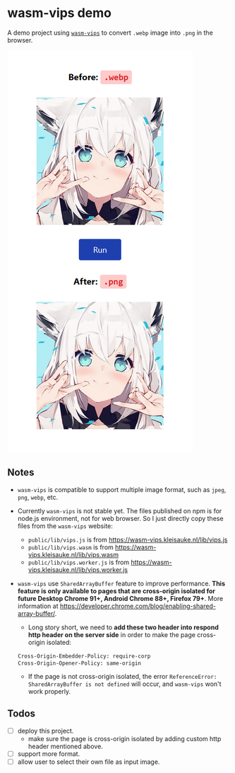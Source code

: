 wasm-vips demo
===

A demo project using [`wasm-vips`](https://github.com/kleisauke/wasm-vips) to convert `.webp` image into `.png` in the browser.

![](./screenshot.png)

Notes
---

- `wasm-vips` is compatible to support multiple image format, such as `jpeg`, `png`, `webp`, etc.

- Currently `wasm-vips` is not stable yet. The files published on npm is for node.js environment, not for web browser. So I just directly copy these files from the `wasm-vips` website:

  - `public/lib/vips.js` is from https://wasm-vips.kleisauke.nl/lib/vips.js
  - `public/lib/vips.wasm` is from https://wasm-vips.kleisauke.nl/lib/vips.wasm
  - `public/lib/vips.worker.js` is from https://wasm-vips.kleisauke.nl/lib/vips.worker.js

- `wasm-vips` use `SharedArrayBuffer` feature to improve performance. **This feature is only available to pages that are cross-origin isolated for future Desktop Chrome 91+, Android Chrome 88+, Firefox 79+**. More information at https://developer.chrome.com/blog/enabling-shared-array-buffer/.
  - Long story short, we need to **add these two header into respond http header on the server side** in order to make the page cross-origin isolated:
  ```
  Cross-Origin-Embedder-Policy: require-corp
  Cross-Origin-Opener-Policy: same-origin
  ```

  - If the page is not cross-origin isolated, the error `ReferenceError: SharedArrayBuffer is not defined` will occur, and `wasm-vips` won't work properly.

Todos
---

- [ ] deploy this project.
  - make sure the page is cross-origin isolated by adding custom http header mentioned above.
- [ ] support more format.
- [ ] allow user to select their own file as input image.
